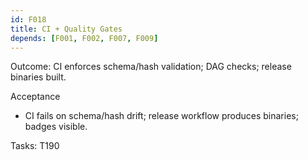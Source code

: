 ```yaml
---
id: F018
title: CI + Quality Gates
depends: [F001, F002, F007, F009]
---
```


Outcome: CI enforces schema/hash validation; DAG checks; release binaries built.

Acceptance
- CI fails on schema/hash drift; release workflow produces binaries; badges visible.

Tasks: T190
